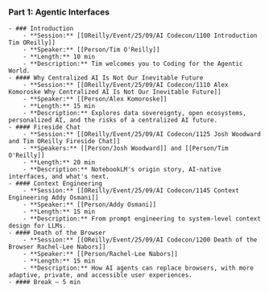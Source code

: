 ### Part 1: Agentic Interfaces
	- ### Introduction
		- **Session:** [[OReilly/Event/25/09/AI Codecon/1100 Introduction Tim OReilly]]
		- **Speaker:** [[Person/Tim O'Reilly]]
		- **Length:** 10 min
		- **Description:** Tim welcomes you to Coding for the Agentic World.
	- #### Why Centralized AI Is Not Our Inevitable Future
		- **Session:** [[OReilly/Event/25/09/AI Codecon/1110 Alex Komoroske Why Centralized AI Is Not Our Inevitable Future]]
		- **Speaker:** [[Person/Alex Komoroske]]
		- **Length:** 15 min
		- **Description:** Explores data sovereignty, open ecosystems, personalized AI, and the risks of a centralized AI future.
	- #### Fireside Chat
		- **Session:** [[OReilly/Event/25/09/AI Codecon/1125 Josh Woodward and Tim OReilly Fireside Chat]]
		- **Speakers:** [[Person/Josh Woodward]] and [[Person/Tim O'Reilly]]
		- **Length:** 20 min
		- **Description:** NotebookLM's origin story, AI-native interfaces, and what's next.
	- #### Context Engineering
		- **Session:** [[OReilly/Event/25/09/AI Codecon/1145 Context Engineering Addy Osmani]]
		- **Speaker:** [[Person/Addy Osmani]]
		- **Length:** 15 min
		- **Description:** From prompt engineering to system-level context design for LLMs.
	- #### Death of the Browser
		- **Session:** [[OReilly/Event/25/09/AI Codecon/1200 Death of the Browser Rachel-Lee Nabors]]
		- **Speaker:** [[Person/Rachel-Lee Nabors]]
		- **Length:** 15 min
		- **Description:** How AI agents can replace browsers, with more adaptive, private, and accessible user experiences.
	- #### Break — 5 min